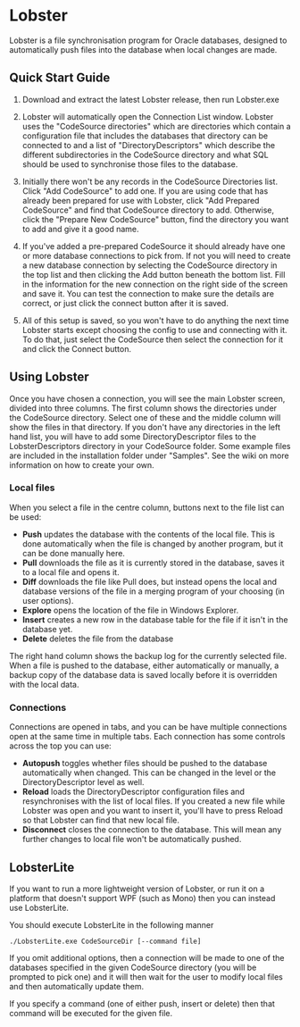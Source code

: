 
# Lobster

Lobster is a file synchronisation program for Oracle databases, designed to automatically push files into the database when local changes are made.

## Quick Start Guide
1) Download and extract the latest Lobster release, then run Lobster.exe

2) Lobster will automatically open the Connection List window. 
Lobster uses the "CodeSource directories" which are directories which contain a configuration file that includes the databases that directory can be connected to and a list of "DirectoryDescriptors" which describe the different subdirectories in the CodeSource directory and what SQL should be used to synchronise those files to the database.

3) Initially there won't be any records in the CodeSource Directories list. Click "Add CodeSource" to add one. If you are using code that has already been prepared for use with Lobster, click "Add Prepared CodeSource" and find that CodeSource directory to add. Otherwise, click the "Prepare New CodeSource" button, find the directory you want to add and give it a good name.

4) If you've added a pre-prepared CodeSource it should already have one or more database connections to pick from. If not you will need to create a new database connection by selecting the CodeSource directory in the top list and then clicking the Add button beneath the bottom list. Fill in the information for the new connection on the right side of the screen and save it. You can test the connection to make sure the details are correct, or just click the connect button after it is saved.

5) All of this setup is saved, so you won't have to do anything the next time Lobster starts except choosing the config to use and connecting with it. To do that, just select the CodeSource then select the connection for it and click the Connect button.

## Using Lobster

Once you have chosen a connection, you will see the main Lobster screen, divided into three columns. The first column shows the directories under the CodeSource directory. Select one of these and the middle column will show the files in that directory. If you don't have any directories in the left hand list, you will have to add some DirectoryDescriptor files to the LobsterDescriptors directory in your CodeSource folder. Some example files are included in the installation folder under "Samples". See the wiki on more information on how to create your own.

### Local files

When you select a file in the centre column, buttons next to the file list can be used:
 - **Push** updates the database with the contents of the local file. This is done automatically when the file is changed by another program, but it can be done manually here.
 - **Pull** downloads the file as it is currently stored in the database, saves it to a local file and opens it. 
 - **Diff** downloads the file like Pull does, but instead opens the local and database versions of the file in a merging program of your choosing (in user options). 
 - **Explore** opens the location of the file in Windows Explorer.
 - **Insert** creates a new row in the database table for the file if it isn't in the database yet.
 - **Delete** deletes the file from the database

The right hand column shows the backup log for the currently selected file. When a file is pushed to the database, either automatically or manually, a backup copy of the database data is saved locally before it is overridden with the local data.

### Connections

Connections are opened in tabs, and you can be have multiple connections open at the same time in multiple tabs. Each connection has some controls across the top you can use:
- **Autopush** toggles whether files should be pushed to the database automatically when changed. This can be changed in the  level or the DirectoryDescriptor level as well.
- **Reload** loads the DirectoryDescriptor configuration files and resynchronises with the list of local files. If you created a new file while Lobster was open and you want to insert it, you'll have to press Reload so that Lobster can find that new local file.
- **Disconnect** closes the connection to the database. This will mean any further changes to local file won't be automatically pushed.


## LobsterLite

If you want to run a more lightweight version of Lobster, or run it on a platform that doesn't support WPF (such as Mono) then you can instead use LobsterLite.

You should execute LobsterLite in the following manner

`./LobsterLite.exe CodeSourceDir [--command file]`

If you omit additional options, then a connection will be made to one of the databases specified in the given CodeSource directory (you will be prompted to pick one) and it will then wait for the user to modify local files and then automatically update them.

If you specify a command (one of either push, insert or delete) then that command will be executed for the given file.
